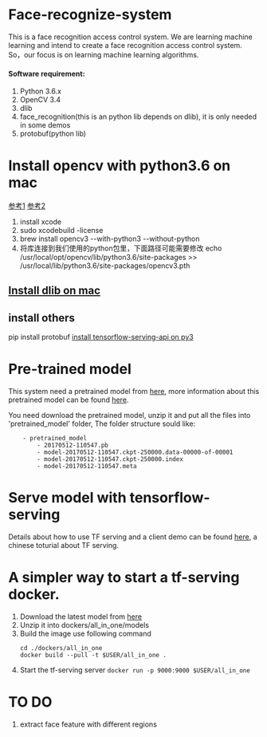 # Face-recognize-system

This is a face recognition access control system. 
We are learning machine learning and intend to create a face recognition access control system. So，our focus is on learning machine learning algorithms. 

#### Software requirement:
1. Python 3.6.x
2. OpenCV 3.4
3. dlib
4. face_recognition(this is an python lib depends on dlib), it is only needed in some demos
5. protobuf(python lib)
 


Install opencv with python3.6 on mac
===========================
[参考1](https://www.pyimagesearch.com/2016/12/19/install-opencv-3-on-macos-with-homebrew-the-easy-way/)
[参考2](https://www.learnopencv.com/install-opencv3-on-macos/)
1. install xcode
2. sudo xcodebuild -license
3. brew install opencv3 --with-python3 --without-python
4. 将库连接到我们使用的python包里，下面路径可能需要修改
echo /usr/local/opt/opencv/lib/python3.6/site-packages >> 
/usr/local/lib/python3.6/site-packages/opencv3.pth

## [Install dlib on mac](https://gist.github.com/ageitgey/629d75c1baac34dfa5ca2a1928a7aeaf)

## install others 

pip install protobuf
[install tensorflow-serving-api on py3](https://github.com/tensorflow/serving/issues/700)


Pre-trained model 
=================
This system need a pretrained model from [here](https://drive.google.com/file/d/0B5MzpY9kBtDVZ2RpVDYwWmxoSUk),
more information about this pretrained model can be found [here](https://github.com/davidsandberg/facenet).

You need download the pretrained model, unzip it and put all the files into 'pretrained_model' folder, The folder structure sould like:
```
    - pretrained_model
        - 20170512-110547.pb
        - model-20170512-110547.ckpt-250000.data-00000-of-00001
        - model-20170512-110547.ckpt-250000.index
        - model-20170512-110547.meta
```
 
 

Serve model with tensorflow-serving
===================
Details about how to use TF serving and a client demo can be found [here](https://a7744hsc.github.io/machine/learning/2018/03/06/Tensorflow-Serving-101.html), a chinese toturial about TF serving.



A simpler way to start a tf-serving docker.
=========================
1. Download the latest model from [here](https://drive.google.com/drive/folders/11O5O0pHGy1LrEgLitV6cAceHBJb8nlhZ) 
2. Unzip it into  dockers/all_in_one/models
3. Build the image use following command
   ``` 
   cd ./dockers/all_in_one  
   docker build --pull -t $USER/all_in_one .
   ```
4. Start the tf-serving server `docker run -p 9000:9000 $USER/all_in_one` 


TO DO
===================
1. extract face feature with different regions


